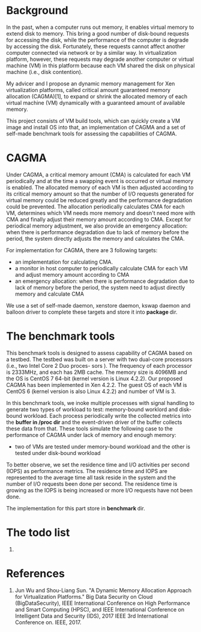 # Background

In the past, when a computer runs out memory, it enables virtual memory to extend disk to memory. This bring a good number of disk-bound requests for accessing the disk, while the performance of the computer is degrade by accessing the disk. Fortunately, these requests cannot affect another computer connected via network or by a similar way. In virtualization platform, however, these requests may degrade another computer or virtual machine (VM) in this platform because each VM shared the disk on physical machine (i.e., disk contention).

My advicer and I propose an dynamic memory management for Xen virtualization platforms, called critical amount guaranteed memory allocation (CAGMA)[1], to expand or shrink the allocated memory of each virtual machine (VM) dynamically with a guaranteed amount of available memory. 

This project consists of VM build tools, which can quickly create a VM image and install OS into that, an implementation of CAGMA and a set of self-made benchmark tools for assessing the capabilities of CAGMA.

# CAGMA

Under CAGMA, a critical memory amount (CMA) is calculated for each VM periodically and at the time a swapping event is occurred or virtual memory is enabled. The allocated memory of each VM is then adjusted according to its critical memory amount so that the number of I/O requests generated for virtual memory could be reduced greatly and the performance degradation could be prevented. The allocation periodically calculates CMA for each VM, determines which VM needs more memory and doesn't need more with CMA and finally adjust their memory amount according to CMA. Except for periodical memory adjustment, we also provide an emergency allocation: when there is performance degradation due to lack of memory before the period, the system directly adjusts the memory and calculates the CMA.

For implementation for CAGMA, there are 3 following targets:
* an implementation for calculating CMA.
* a monitor in host computer to periodically calculate CMA for each VM and adjust memory amount according to CMA  
* an emergency allocation: when there is performance degradation due to lack of memory before the period, the system need to adjust directly memory and calculate CMA


We use a set of self-made daemon, xenstore daemon, kswap daemon and balloon driver to complete these targets and store it into <strong> package </strong> dir.

## 


# The benchmark tools

This benchmark tools is designed to assess capability of CAGMA based on a testbed. The testbed was built on a server with two dual-core processors (i.e., two Intel Core 2 Duo proces- sors ). The frequency of each processor is 2333MHz, and each has 2MB cache. The memory size is 4096MB and the OS is CentOS 7 64-bit (kernel version is Linux 4.2.2). Our proposed CAGMA has been implemented in Xen 4.2.2. The guest OS of each VM is CentOS 6 (kernel version is also Linux 4.2.2) and number of VM is 3.

In this benchmark tools, we inoke multiple processes with signal handling to generate two types of workload to test: memory-bound worklord and disk-bound workload. Each process periodically write the collected metrics into the <strong> buffer in 
/proc dir </strong> and the event-driven driver of the buffer collects these data from that. These tools simulate the following case to the performance of CAGMA under lack of memory and enough memory:

* two of VMs are tested under memory-bound workload and the other is tested under disk-bound workload

To better observe, we set the <srong> residence time and I/O activities per second (IOPS) </strong> as performance metrics. The residence time and IOPS are represented to the average time all task reside in the system and the number of I/O requests been done per second. The residence time is growing as the IOPS is being increased or more I/O requests have not been done.



The implementation for this part store in <strong> benchmark </strong> dir.

# The todo list
1. 


# References
1. Jun Wu and Shou-Liang Sun. "A Dynamic Memory Allocation Approach for Virtualization Platforms." Big Data Security on Cloud (BigDataSecurity), IEEE International Conference on High Performance and Smart Computing (HPSC), and IEEE International Conference on Intelligent Data and Security (IDS), 2017 IEEE 3rd International Conference on. IEEE, 2017.
